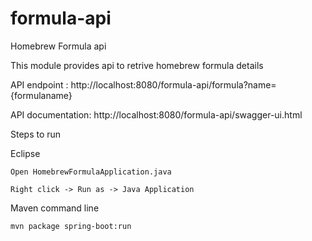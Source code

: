 # formula-api
Homebrew Formula api

This module provides api to retrive homebrew formula details

API endpoint : http://localhost:8080/formula-api/formula?name={formulaname}

API documentation: http://localhost:8080/formula-api/swagger-ui.html

Steps to run

  Eclipse
  
    Open HomebrewFormulaApplication.java
    
    Right click -> Run as -> Java Application
  
  
  Maven command line
  
    mvn package spring-boot:run
